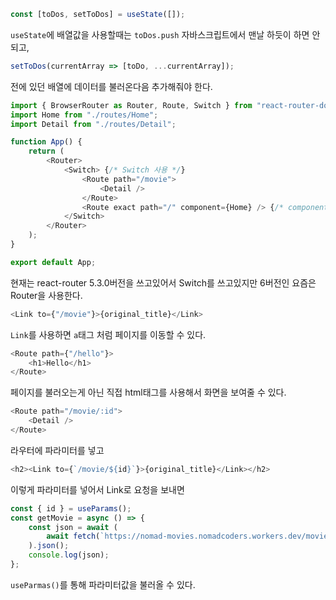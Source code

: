 ```javascript
const [toDos, setToDos] = useState([]);
```
`useState`에 배열값을 사용할때는 `toDos.push` 자바스크립트에서 맨날 하듯이 하면 안되고,
```javascript
setToDos(currentArray => [toDo, ...currentArray]);
```
전에 있던 배열에 데이터를 불러온다음 추가해줘야 한다.

```javascript
import { BrowserRouter as Router, Route, Switch } from "react-router-dom"; // Switch를 import
import Home from "./routes/Home";
import Detail from "./routes/Detail";

function App() {
    return (
        <Router>
            <Switch> {/* Switch 사용 */}
                <Route path="/movie">
                    <Detail />
                </Route>
                <Route exact path="/" component={Home} /> {/* component 속성 사용 */}
            </Switch>
        </Router>
    );
}

export default App;
```
현재는 react-router 5.3.0버전을 쓰고있어서 Switch를 쓰고있지만 6버전인 요즘은 Router을 사용한다.
```javascript
<Link to={"/movie"}>{original_title}</Link>
```
`Link`를 사용하면 `a`태그 처럼 페이지를 이동할 수 있다.
```javascript
<Route path={"/hello"}>
    <h1>Hello</h1>
</Route>
```
페이지를 불러오는게 아닌 직접 html태그를 사용해서 화면을 보여줄 수 있다.
```javascript
<Route path="/movie/:id">
    <Detail />
</Route>
```
라우터에 파라미터를 넣고
```javascript
<h2><Link to={`/movie/${id}`}>{original_title}</Link></h2>
```
이렇게 파라미터를 넣어서 Link로 요청을 보내면
```javascript
const { id } = useParams();
const getMovie = async () => {
    const json = await (
        await fetch(`https://nomad-movies.nomadcoders.workers.dev/movies/${id}`)
    ).json();
    console.log(json);
};
```
`useParmas()`를 통해 파라미터값을 불러올 수 있다.
